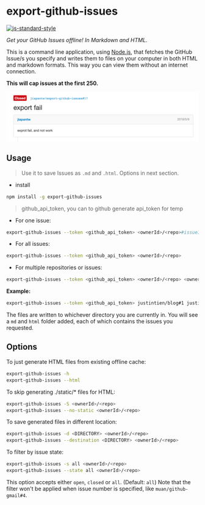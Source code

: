 # export-github-issues

[![js-standard-style](https://img.shields.io/badge/code%20style-standard-brightgreen.svg)](http://standardjs.com/)

_Get your GitHub Issues offline! In Markdown and HTML._

This is a command line application, using [Node.js](http://nodejs.org/), that fetches the GitHub Issue/s you specify and writes them to files on your computer in both HTML and markdown formats. This way you can view them without an internet connection.

**This will cap issues at the first 250.**

![screenshot](screenshot.png)

## Usage

> Use it to save Issues as `.md` and `.html`. Options in next section.

- install

```sh
npm install -g export-github-issues
```

> github_api_token, you can to github generate api_token for temp

- For one issue:

```bash
export-github-issues --token <github_api_token> <ownerId>/<repo>#issueId
```

- For all issues:

```bash
export-github-issues --token <github_api_token> <ownerId>/<repo>
```

- For multiple repositories or issues:

```bash
export-github-issues --token <github_api_token> <ownerId>/<repo> <ownerId>/<repo2>#1
```

**Example:**

```bash
export-github-issues --token <github_api_token> justintien/blog#1 justintien/blog#2
```

The files are written to whichever directory you are currently in. You will see a `md` and `html` folder added, each of which contains the issues you requested.

## Options

To just generate HTML files from existing offline cache:

```bash
export-github-issues -h
export-github-issues --html
```

To skip generating ./static/* files for HTML:

```bash
export-github-issues -S <ownerId>/<repo>
export-github-issues --no-static <ownerId>/<repo>
```

To save generated files in different location:

```bash
export-github-issues -d <DIRECTORY> <ownerId>/<repo>
export-github-issues --destination <DIRECTORY> <ownerId>/<repo>
```

To filter by issue state:

```bash
export-github-issues -s all <ownerId>/<repo>
export-github-issues --state all <ownerId>/<repo>
```

This option accepts either ```open```, ```closed``` or ```all```. (Default: ```all```)
Note that the filter won't be applied when issue number is specified, like ```muan/github-gmail#4```.
